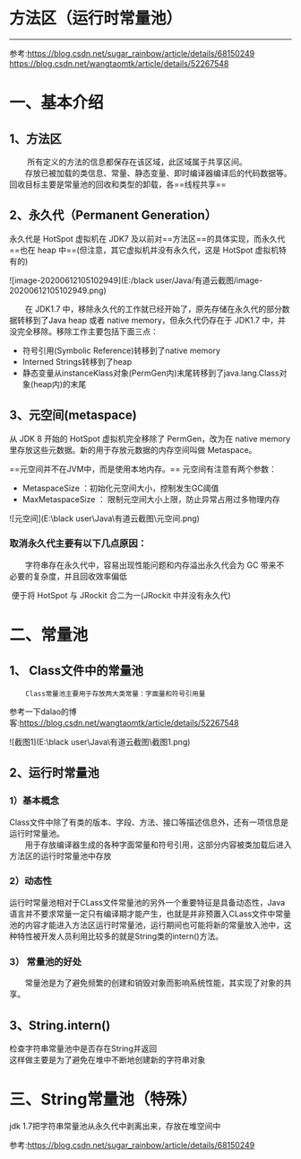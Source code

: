 # 方法区（运行时常量池）
--------------------------------------------------------------------------------

参考:https://blog.csdn.net/sugar_rainbow/article/details/68150249<br>
https://blog.csdn.net/wangtaomtk/article/details/52267548

# 一、基本介绍
## 1、方法区
&emsp;&emsp;
		所有定义的方法的信息都保存在该区域，此区域属于共享区间。<br>
&emsp;&emsp;存放已被加载的类信息、常量、静态变量、即时编译器编译后的代码数据等。回收目标主要是常量池的回收和类型的卸载，各==线程共享==

## 2、永久代（Permanent Generation）
永久代是 HotSpot 虚拟机在 JDK7 及以前对==方法区==的具体实现，而永久代==也在 heap 中==(但注意，其它虚拟机并没有永久代，这是 HotSpot 虚拟机特有的)

![image-20200612105102949](E:/black user/Java/有道云截图/image-20200612105102949.png)

&emsp;&emsp;在 JDK1.7 中，移除永久代的工作就已经开始了，原先存储在永久代的部分数据转移到了Java heap 或者 native memory，但永久代仍存在于 JDK1.7 中，并没完全移除。移除工作主要包括下面三点：

- 符号引用(Symbolic Reference)转移到了native memory
- Interned Strings转移到了heap
- 静态变量从instanceKlass对象(PermGen内)末尾转移到了java.lang.Class对象(heap内)的末尾

## 3、元空间(metaspace)

从 JDK 8 开始的 HotSpot 虚拟机完全移除了 PermGen，改为在 native memory 里存放这些元数据。新的用于存放元数据的内存空间叫做 Metaspace。

==元空间并不在JVM中，而是使用本地内存。==
	元空间有注意有两个参数：

- MetaspaceSize ：初始化元空间大小，控制发生GC阈值
- MaxMetaspaceSize ： 限制元空间大小上限，防止异常占用过多物理内存



![元空间](E:\black user\Java\有道云截图\元空间.png)



### 取消永久代主要有以下几点原因：
&emsp;&emsp;字符串存在永久代中，容易出现性能问题和内存溢出永久代会为 GC 带来不必要的复杂度，并且回收效率偏低

​		便于将 HotSpot 与 JRockit 合二为一(JRockit 中并没有永久代)



# 二、常量池
## 1、 Class文件中的常量池
 		Class常量池主要用于存放两大类常量：字面量和符号引用量
参考一下dalao的博客:https://blog.csdn.net/wangtaomtk/article/details/52267548<br>



![截图1](E:\black user\Java\有道云截图\截图1.png)



## 2、运行时常量池
### 1）基本概念
Class文件中除了有类的版本、字段、方法、接口等描述信息外，还有一项信息是运行时常量池。<br>
&emsp;&emsp;用于存放编译器生成的各种字面常量和符号引用，这部分内容被类加载后进入方法区的运行时常量池中存放

### 2）动态性
运行时常量池相对于CLass文件常量池的另外一个重要特征是具备动态性，Java语言并不要求常量一定只有编译期才能产生，也就是并非预置入CLass文件中常量池的内容才能进入方法区运行时常量池，运行期间也可能将新的常量放入池中，这种特性被开发人员利用比较多的就是String类的intern()方法。

### 3） 常量池的好处
&emsp;&emsp;常量池是为了避免频繁的创建和销毁对象而影响系统性能，其实现了对象的共享。

## 3、String.intern()
检查字符串常量池中是否存在String并返回<br>		这样做主要是为了避免在堆中不断地创建新的字符串对象






# 三、String常量池（特殊）

jdk 1.7把字符串常量池从永久代中剥离出来，存放在堆空间中



参考:https://blog.csdn.net/sugar_rainbow/article/details/68150249




